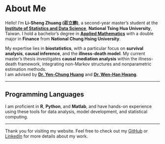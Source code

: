 # About Me

Hello! I’m **Li-Sheng Zhuang (莊立勝)**, a second-year master’s student at the [**Institute of Statistics and Data Science**](https://stat.site.nthu.edu.tw/?Lang=zh-tw), **National Tsing Hua University**, Taiwan. I hold a bachelor’s degree in [**Applied Mathematics**](https://www.amath.nchu.edu.tw/) with a double major in **Finance** from **National Chung Hsing University**.

My expertise lies in **biostatistics**, with a particular focus on **survival analysis**, **causal inference**, and the **illness-death model**. My current master’s thesis investigates **causal mediation analysis** within the illness-death framework, integrating non-Markov structures and nonparametric estimation methods.  
I am advised by [**Dr. Yen-Chung Huang**](https://www.stat.sinica.edu.tw/cht/index.php?act=researcher_manager&code=view&member=13) and [**Dr. Wen-Han Hwang**](https://stat.site.nthu.edu.tw/p/406-1327-170579,r406.php?Lang=zh-tw).

---

## Programming Languages

I am proficient in **R**, **Python**, and **Matlab**, and have hands-on experience using these tools for data analysis, model development, and statistical computing.

---

Thank you for visiting my website. Feel free to check out my [GitHub](https://github.com/Clisten0225) or [LinkedIn](https://www.linkedin.com/in/%E7%AB%8B%E5%8B%9D-%E8%8E%8A-767b66179/) for more details about my work.
